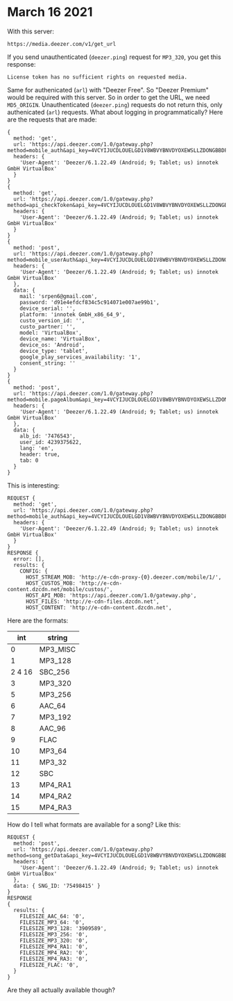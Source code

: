 # March 16 2021

With this server:

~~~
https://media.deezer.com/v1/get_url
~~~

If you send unauthenticated (`deezer.ping`) request for `MP3_320`, you get this
response:

~~~
License token has no sufficient rights on requested media.
~~~

Same for authenicated (`arl`) with "Deezer Free". So "Deezer Premium" would be
required with this server. So in order to get the URL, we need `MD5_ORIGIN`.
Unauthenticated (`deezer.ping`) requests do not return this, only authenicated
(`arl`) requests. What about logging in programmatically? Here are the requests
that are made:

~~~
{
  method: 'get',
  url: 'https://api.deezer.com/1.0/gateway.php?method=mobile_auth&api_key=4VCYIJUCDLOUELGD1V8WBVYBNVDYOXEWSLLZDONGBBDFVXTZJRXPR29JRLQFO6ZE&output=3&uniq_id=b1bffb3423b0bd6bba1a9019f595a5e6',
  headers: {
    'User-Agent': 'Deezer/6.1.22.49 (Android; 9; Tablet; us) innotek GmbH VirtualBox'
  }
}
{
  method: 'get',
  url: 'https://api.deezer.com/1.0/gateway.php?method=api_checkToken&api_key=4VCYIJUCDLOUELGD1V8WBVYBNVDYOXEWSLLZDONGBBDFVXTZJRXPR29JRLQFO6ZE&output=3&auth_token=84bce3f5f024528422030fe15a073cf639c9343207f173d9d1017f9646a7814536f74daf1798cd3c6ccc581b9ea7920325227e6ab4f4f8d71ce41de590e7d796',
  headers: {
    'User-Agent': 'Deezer/6.1.22.49 (Android; 9; Tablet; us) innotek GmbH VirtualBox'
  }
}
{
  method: 'post',
  url: 'https://api.deezer.com/1.0/gateway.php?method=mobile_userAuth&api_key=4VCYIJUCDLOUELGD1V8WBVYBNVDYOXEWSLLZDONGBBDFVXTZJRXPR29JRLQFO6ZE&output=3&input=3&sid=frc7f4658ee4475182f717fcfa8995dafbb6650c',
  headers: {
    'User-Agent': 'Deezer/6.1.22.49 (Android; 9; Tablet; us) innotek GmbH VirtualBox'
  },
  data: {
    mail: 'srpen6@gmail.com',
    password: 'd91e4efdcf834c5c914071e007ae99b1',
    device_serial: '',
    platform: 'innotek GmbH_x86_64_9',
    custo_version_id: '',
    custo_partner: '',
    model: 'VirtualBox',
    device_name: 'VirtualBox',
    device_os: 'Android',
    device_type: 'tablet',
    google_play_services_availability: '1',
    consent_string: ''
  }
}
{
  method: 'post',
  url: 'https://api.deezer.com/1.0/gateway.php?method=mobile.pageAlbum&api_key=4VCYIJUCDLOUELGD1V8WBVYBNVDYOXEWSLLZDONGBBDFVXTZJRXPR29JRLQFO6ZE&output=3&input=3&sid=frc7f4658ee4475182f717fcfa8995dafbb6650c',
  headers: {
    'User-Agent': 'Deezer/6.1.22.49 (Android; 9; Tablet; us) innotek GmbH VirtualBox'
  },
  data: {
    alb_id: '7476543',
    user_id: 4239375622,
    lang: 'en',
    header: true,
    tab: 0
  }
}
~~~

This is interesting:

~~~
REQUEST {
  method: 'get',
  url: 'https://api.deezer.com/1.0/gateway.php?method=mobile_auth&api_key=4VCYIJUCDLOUELGD1V8WBVYBNVDYOXEWSLLZDONGBBDFVXTZJRXPR29JRLQFO6ZE&output=3&uniq_id=64dfbd9ab81f90fd3ed5f39a8909f442',
  headers: {
    'User-Agent': 'Deezer/6.1.22.49 (Android; 9; Tablet; us) innotek GmbH VirtualBox'
  }
}
RESPONSE {
  error: [],
  results: {
    CONFIG: {
      HOST_STREAM_MOB: 'http://e-cdn-proxy-{0}.deezer.com/mobile/1/',
      HOST_CUSTOS_MOB: 'http://e-cdn-content.dzcdn.net/mobile/custos/',
      HOST_API_MOB: 'https://api.deezer.com/1.0/gateway.php',
      HOST_FILES: 'http://e-cdn-files.dzcdn.net',
      HOST_CONTENT: 'http://e-cdn-content.dzcdn.net',
~~~

Here are the formats:

int    | string
-------|---------
0      | MP3_MISC
1      | MP3_128
2 4 16 | SBC_256
3      | MP3_320
5      | MP3_256
6      | AAC_64
7      | MP3_192
8      | AAC_96
9      | FLAC
10     | MP3_64
11     | MP3_32
12     | SBC
13     | MP4_RA1
14     | MP4_RA2
15     | MP4_RA3

How do I tell what formats are available for a song? Like this:

~~~
REQUEST {
  method: 'post',
  url: 'https://api.deezer.com/1.0/gateway.php?method=song_getData&api_key=4VCYIJUCDLOUELGD1V8WBVYBNVDYOXEWSLLZDONGBBDFVXTZJRXPR29JRLQFO6ZE&output=3&input=3&sid=frde28a171f0faaea4ebd1f5a704bbb2a9b20f1a',
  headers: {
    'User-Agent': 'Deezer/6.1.22.49 (Android; 9; Tablet; us) innotek GmbH VirtualBox'
  },
  data: { SNG_ID: '75498415' }
}
RESPONSE
{
  results: {
    FILESIZE_AAC_64: '0',
    FILESIZE_MP3_64: '0',
    FILESIZE_MP3_128: '3909589',
    FILESIZE_MP3_256: '0',
    FILESIZE_MP3_320: '0',
    FILESIZE_MP4_RA1: '0',
    FILESIZE_MP4_RA2: '0',
    FILESIZE_MP4_RA3: '0',
    FILESIZE_FLAC: '0',
  }
}
~~~

Are they all actually available though?
